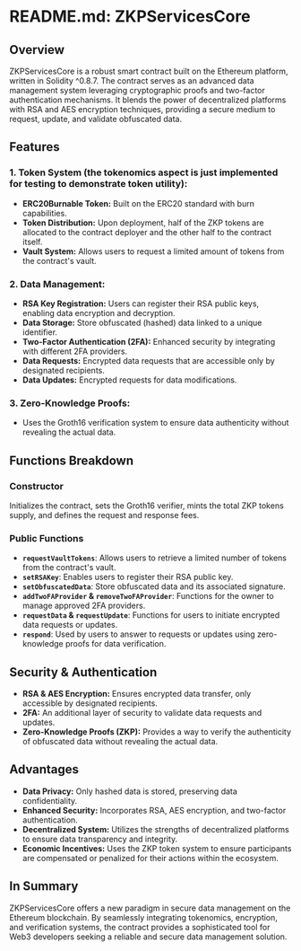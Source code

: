 # README.md: ZKPServicesCore

## Overview
ZKPServicesCore is a robust smart contract built on the Ethereum platform, written in Solidity ^0.8.7. The contract serves as an advanced data management system leveraging cryptographic proofs and two-factor authentication mechanisms. It blends the power of decentralized platforms with RSA and AES encryption techniques, providing a secure medium to request, update, and validate obfuscated data.

## Features
### 1. Token System (the tokenomics aspect is just implemented for testing to demonstrate token utility):
- **ERC20Burnable Token:** Built on the ERC20 standard with burn capabilities.
- **Token Distribution:** Upon deployment, half of the ZKP tokens are allocated to the contract deployer and the other half to the contract itself.
- **Vault System:** Allows users to request a limited amount of tokens from the contract's vault.

### 2. Data Management:
- **RSA Key Registration:** Users can register their RSA public keys, enabling data encryption and decryption.
- **Data Storage:** Store obfuscated (hashed) data linked to a unique identifier.
- **Two-Factor Authentication (2FA):** Enhanced security by integrating with different 2FA providers.
- **Data Requests:** Encrypted data requests that are accessible only by designated recipients.
- **Data Updates:** Encrypted requests for data modifications.

### 3. Zero-Knowledge Proofs:
- Uses the Groth16 verification system to ensure data authenticity without revealing the actual data.

## Functions Breakdown

### Constructor
Initializes the contract, sets the Groth16 verifier, mints the total ZKP tokens supply, and defines the request and response fees.

### Public Functions
- **`requestVaultTokens`**: Allows users to retrieve a limited number of tokens from the contract's vault.
- **`setRSAKey`**: Enables users to register their RSA public key.
- **`setObfuscatedData`**: Store obfuscated data and its associated signature.
- **`addTwoFAProvider` & `removeTwoFAProvider`**: Functions for the owner to manage approved 2FA providers.
- **`requestData` & `requestUpdate`**: Functions for users to initiate encrypted data requests or updates.
- **`respond`**: Used by users to answer to requests or updates using zero-knowledge proofs for data verification.

## Security & Authentication
- **RSA & AES Encryption:** Ensures encrypted data transfer, only accessible by designated recipients.
- **2FA:** An additional layer of security to validate data requests and updates.
- **Zero-Knowledge Proofs (ZKP):** Provides a way to verify the authenticity of obfuscated data without revealing the actual data.

## Advantages
- **Data Privacy:** Only hashed data is stored, preserving data confidentiality.
- **Enhanced Security:** Incorporates RSA, AES encryption, and two-factor authentication.
- **Decentralized System:** Utilizes the strengths of decentralized platforms to ensure data transparency and integrity.
- **Economic Incentives:** Uses the ZKP token system to ensure participants are compensated or penalized for their actions within the ecosystem.

## In Summary
ZKPServicesCore offers a new paradigm in secure data management on the Ethereum blockchain. By seamlessly integrating tokenomics, encryption, and verification systems, the contract provides a sophisticated tool for Web3 developers seeking a reliable and secure data management solution.